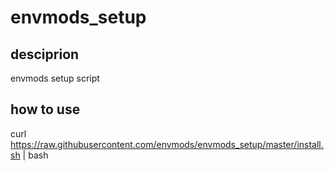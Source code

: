 # envmods_setup

## desciprion

envmods setup script

## how to use

curl https://raw.githubusercontent.com/envmods/envmods_setup/master/install.sh | bash

